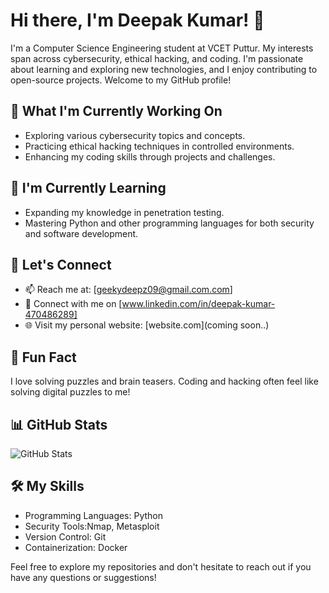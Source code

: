 # Hi there, I'm Deepak Kumar! 👋

I'm a Computer Science Engineering student at VCET Puttur. My interests span across cybersecurity, ethical hacking, and coding. I'm passionate about learning and exploring new technologies, and I enjoy contributing to open-source projects. Welcome to my GitHub profile!

## 🔭 What I'm Currently Working On

- Exploring various cybersecurity topics and concepts.
- Practicing ethical hacking techniques in controlled environments.
- Enhancing my coding skills through projects and challenges.

## 🌱 I'm Currently Learning

- Expanding my knowledge in penetration testing.
- Mastering Python and other programming languages for both security and software development.

## 💬 Let's Connect

- 📫 Reach me at: [geekydeepz09@gmail.com.com]
- 💼 Connect with me on [www.linkedin.com/in/deepak-kumar-470486289]
- 🌐 Visit my personal website: [website.com](coming soon..)

## 🚀 Fun Fact

I love solving puzzles and brain teasers. Coding and hacking often feel like solving digital puzzles to me!

## 📊 GitHub Stats

![GitHub Stats](https://github-readme-stats.vercel.app/api?username=deepz2609&show_icons=true&theme=dark)

## 🛠️ My Skills

- Programming Languages: Python
- Security Tools:Nmap, Metasploit
- Version Control: Git
- Containerization: Docker


Feel free to explore my repositories and don't hesitate to reach out if you have any questions or suggestions!


